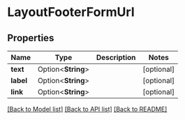 # LayoutFooterFormUrl

## Properties

Name | Type | Description | Notes
------------ | ------------- | ------------- | -------------
**text** | Option<**String**> |  | [optional]
**label** | Option<**String**> |  | [optional]
**link** | Option<**String**> |  | [optional]

[[Back to Model list]](../README.md#documentation-for-models) [[Back to API list]](../README.md#documentation-for-api-endpoints) [[Back to README]](../README.md)


